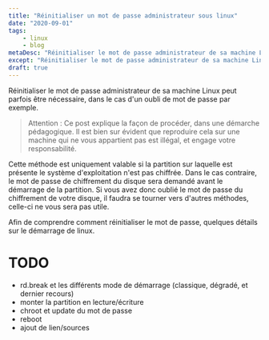 ```yaml
---
title: "Réinitialiser un mot de passe administrateur sous linux"
date: "2020-09-01"
tags:
    - linux
    - blog
metaDesc: "Réinitialiser le mot de passe administrateur de sa machine Linux peut parfois être nécessaire, dans le cas d'un oubli de mot de passe par exemple."
except: "Réinitialiser le mot de passe administrateur de sa machine Linux peut parfois être nécessaire, dans le cas d'un oubli de mot de passe par exemple."
draft: true
---
```


Réinitialiser le mot de passe administrateur de sa machine Linux peut parfois être nécessaire, dans le cas d'un oubli de mot de passe par exemple.

> Attention : Ce post explique la façon de procéder, dans une démarche pédagogique. Il est bien sur évident que reproduire cela sur une machine qui ne vous appartient pas est illégal, et engage votre responsabilité.

Cette méthode est uniquement valable si la partition sur laquelle est présente le système d'exploitation n'est pas chiffrée. Dans le cas contraire, le mot de passe de chiffrement du disque sera demandé avant le démarrage de la partition. Si vous avez donc oublié le mot de passe du chiffrement de votre disque, il faudra se tourner vers d'autres méthodes, celle-ci ne vous sera pas utile.

Afin de comprendre comment réinitialiser le mot de passe, quelques détails sur le démarrage de linux.

# TODO

- rd.break et les différents mode de démarrage (classique, dégradé, et dernier recours)
- monter la partition en lecture/écriture
- chroot et update du mot de passe
- reboot
- ajout de lien/sources
